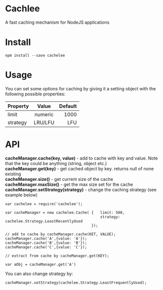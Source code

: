 # Cachlee
A fast caching mechanism for NodeJS applications

# Install
 
 ```$xslt
 npm install --save cachelee
```

 
 # Usage
 
 You can set some options for caching by giving it a setting object with the following possible properties:
 
 | Property      | Value         | Default  |
 | ------------- |:-------------:| --------:|
 | limit         | numeric       |   1000   |
 | strategy      | LRU/LFU       |    LFU   |
 
 
 
 # API
 
 **cacheManager.cache(key, value)** - add to cache with key and value. Note that the key could be anything (string, object etc.)    
 **cacheManager.get(key)** - get cached object by key. returns null of none existing    
 **cacheManager.size()** - get current size of the cache  
 **cacheManager.maxSize()** - get the max size set for the cache  
 **cacheManager.setStrategy(strategy)** - change the caching strategy (see example below)  
 
 ```$xslt
var cachelee = require('cachelee');

var cacheManager = new cachelee.Cache( {   limit: 500, 
                                            strategy: cachelee.Strategy.LeastRecentlyUsed
                                        });

// add to cache by cacheManager.cache(KET, VALUE);
cacheManager.cache('A',{value: 'A'});
cacheManager.cache('B',{value: 'B'});
cacheManager.cache('C',{value: 'C'});

// extract from cache by cacheManager.get(KEY);

var aObj = cacheManager.get('A')

```

You can also change strategy by:

```$xslt
cacheManager.setStrategy(cachelee.Strategy.LeastFrequentlyUsed);
```